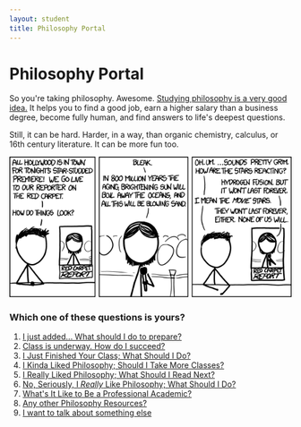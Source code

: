 ```yaml
---
layout: student
title: Philosophy Portal
--- 
```


# Philosophy Portal


So you're taking philosophy. Awesome. [Studying philosophy is a very good idea.](/philosophy-major) It helps you to find a good job, earn a higher salary than a business degree, become fully human, and find answers to life's deepest questions. 

Still, it can be hard. Harder, in a way, than organic chemistry, calculus, or 16th century literature. It can be more fun too. 

![XKCD Stars](/img/xkcd-premier.png)

### Which one of these questions is yours?

1. [I just added... What should I do to prepare?](/philosophy-3-new-student)
2. [Class is underway. How do I succeed?](/philosophy-4-in-class)
5. [I Just Finished Your Class; What Should I Do?](/philosophy-8-finished)
2. [I Kinda Liked Philosophy; Should I Take More Classes?](philosophy-3-major)
3. [I Really Liked Philosophy; What Should I Read Next?](/philosophy-3-major)
4. [No, Seriously, I *Really* Like Philosophy; What Should I Do?](/philosophy-next)
5. [What's It Like to Be a Professional Academic?](/philosophy-7-profession)
6. [Any other Philosophy Resources?](/philosophy-resources)
6. [I want to talk about something else](/philosophy-10-other)
